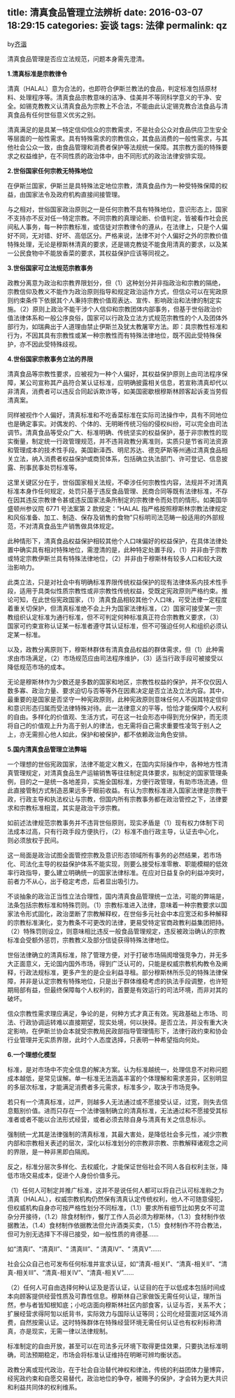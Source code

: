 title: 清真食品管理立法辨析
date: 2016-03-07 18:29:15
categories: 妄谈
tags: 法律
permalink: qz
---
by[齐谐](http://caute.net/about/)

清真食品管理是否应立法规范，问题本身需先澄清。

**1.清真标准是宗教律令**

清真（HALAL）意为合法的，也即符合伊斯兰教法的食品，判定标准包括原材料、处理程序等。清真食品宗教意味的洁净、佳美并不等同科学意义的干净、安全。如锡克教教义认清真食品为宗教上不合法，不能由此认定锡克教合法食品与清真食品有任何世俗意义优劣之别。
<!--more-->

清真满足的是具某一特定信仰信众的宗教需求，不是社会公众对食品供应卫生安全等层面的一般性需求。具有特殊需求的宗教信众，其食品消费的一般性需求，与其他社会公众一致，由食品管理和消费者保护等法规统一保障。其宗教方面的特殊要求之权益维护，在不同性质的政治体中，由不同形式的政治法律安排实现。

**2.世俗国家任何宗教无特殊地位**

在伊斯兰国家，伊斯兰是具特殊法定地位宗教，清真食品作为一种受特殊保障的权益，由国家法令及政府机构直接间接管理。

与之相对，世俗国家政治原则之一是任何宗教不具有特殊地位，意识形态上，国家不支持亦不反对任一特定宗教。不同宗教的真理论断、价值判定，皆被看作社会民间私人事务，每一种宗教标准，或信徒对宗教律令的遵从，在法律上，只是个人偏好不同，无对错、好坏、高低区分。严格来说，法律不对个人偏好之外的宗教价值特殊处理，无论是穆斯林清真的要求，还是锡克教徒不能食用清真的要求，以及某一公民食物中不能放香菜的要求，其权益保护应该等同视之。

**3.世俗国家可立法规范宗教事务**

政教分离意为政治和宗教界限划分，但（1）这种划分并非指政治和宗教的隔绝，宗教信仰及教义不能作为政治原则指导和规定政治运作方式，但信众可以在宪政原则约束条件下依据其个人秉持宗教价值观表达、宣传、影响政治和法律的制定实施。（2）原则上政治不能干涉个人信仰和宗教团体内部事务，但基于世俗政治价值法律体系和一般公序良俗，国家可以行政及立法方式规范宗教性的个人及团体外部行为，如瑞典出于人道理由禁止伊斯兰及犹太教屠宰方法。即：具宗教性标准和行为，不因其具有宗教性或某一种宗教性而有特殊法律地位，既不因此受特殊保护，亦不因此受特殊歧视。

**4.世俗国家宗教事务立法的界限**

清真食品等宗教性要求，应被视为一种个人偏好，其权益保护原则上由司法程序保障，某公司宣称其产品符合某认证标准，应明确披露相关信息，若宣称清真却代以非清真，消费者可以违反合同起诉欺诈等，如美国密歇根穆斯林顾客起诉麦当劳假清真案。

同样被视作个人偏好，清真标准和不吃香菜标准在实际司法操作中，具有不同地位也是确定事实。对偶发的、个体的、无明晰传统习俗的侵权纠纷，可以完全由司法调节。清真食品等受众广大、标准明确、传统坚实的权益保护，基于非宗教性的现实衡量，制定统一行政管理规范，并不违背政教分离准则，实质只是节省司法资源和管理成本的技术性手段。美国新泽西、明尼苏达、德克萨斯等州通过清真食品相关立法，纳入消费者权益保护或商贸体系，包括确立执法部门、许可登记、信息披露、刑事民事处罚标准等。

这里关键区分在于，世俗国家相关法规，不牵涉任何宗教性内容，法规并不对清真标准本身作任何规定，处罚只基于违反食品管理、民商合同等既有法律标准，不存在因其违反宗教律令甚或违反国家法条所制定的宗教律令而处罚的情形。如美国华盛顿州参议院 6771 号法案第 2 款规定：“HALAL 指严格按照穆斯林宗教法律规定和风俗准备、加工、制造、保存及销售的食物”只标明司法范畴一般适用的外部规范，不对清真食品生产销售做具体规定。

此种情形下，清真食品权益保护相较其他个人口味偏好的权益保护，在具体法律处置中确实具有相对特殊地位，需澄清的是，此种特定处置手段，（1）并非由于宗教或特定宗教伊斯兰具有特殊法律地位，（2）并非由于穆斯林有较多人口和较大政治影响力。

此类立法，只是对社会中有明确标准界限传统权益保护的现有法律体系内技术性手段，适用于具类似性质宗教性或非宗教性传统权益，受既定宪政原则严格约束。推论可知，在此世俗宪政国家，（1）清真食品相较其他个人口味，可受法律一定程度着重关切保护，但清真标准绝不会上升为国家法律标准，（2）国家可接受某一宗教组织认定标准为通行标准，但不可判定何种标准真正符合宗教教义要求，（3）国家可约束宣称认证某一标准者遵守其认证标准，但不可强迫任何人和组织必须认定某一标准。

以及，政教分离原则下，穆斯林群体有清真食品权益的群体需求，但（1）此种需求由市场满足，（2）市场规范应由司法程序维护，（3）适当行政手段可被接受以降低规范市场的成本。

无论是穆斯林作为少数还是多数的国家和地区，宗教性权益的保护，并不仅仅因人数多寡、政治力量、要求迫切与否等等外在因素决定是否立法及立法内容。其中，最重要的是国家是否坚守一种宪政原则，此种宪政原则意味任何人不因其特定信仰和意识形态归属而受法律特殊对待。此一法律意义的平等，恰恰才能保障个人权利的自由。多样化的价值观、生活方式，可在这一社会形态中得到充分保护，而无须将自己的价值观上升为高于别人的律法，也无需将自己需求重要性凌驾于别人之上，亦无需担心他人如此，保护和被保护，都不依赖政治角色安排。

**5.国内清真食品管理立法弊端**

一个理想的世俗宪政国家，法律不能定义教义，在国内实际操作中，各种地方性清真管理规定，对清真食品生产运输销售等往往制定具体要求，拟制定的国家管理条例，目的之一是统一各地差异，实施全国标准，方便行政管理，有助市场流通，但此直接管制方式制造恶果远多于眼前收益。有认为宗教标准进入国家法律是宗教干政，行政主导和执法权让与宗教，但国内所有宗教事务都在政治管控之下，法律要求和宗教标准相混，其实是政治干涉宗教。

如前述法律规范宗教事务并不违背世俗原则，现实矛盾是（1）现有权力体制下司法成本过高，只有行政手段方便执行，（2）标准不由行政主导，认证去中心化，则必须放权于民间。

这一局面是政治试图全面管控宗教及意识形态领域所有事务的必然结果，若市场化、司法化主导的权益保护体系不能实现，则要么接受标准零散、职能模糊的低效率行政指导，要么建立明确统一的国家法律标准。在应对日益复杂的利益冲突时，前者力不从心，出于稳定考虑，后者显出吸引力。

不谈抽象的政治正当性立法合理性，国内清真食品管理统一立法，可能的弊端是，法条包括宗教标准和特殊罚则。（1）宗教标准进入法律，意味着一种宗教要求以国家法令形式固化，政治垄断了宗教解释权，在世俗多元社会中本应宽泛和多种解释的宗教标准演化，变为教条不可更改的法律，更易受特定官商政教利益集团把持。（2）特殊罚则设立，则意味相比违反一般食品管理规定，违反被政治确认的宗教标准会受额外惩罚，宗教教义及部分信徒获得特殊法律地位。

世俗法律确立的清真标准，除了管理方便，对于打破市场隔阂增强竞争力，并无多大正面意义，无论国内国外市场，得到广泛认可的，只能是权威宗教机构教令及阐释，行政法规标准，更多产生的是企业利益寻租。部分穆斯林所乐见的特殊法律保障，并非是认定宗教有特殊地位，只是出于群体维稳考虑的执法手段调整，也许短期局部有益，但最终保障每个人权利的，首要是有效运行的司法环境，而非对其的破坏。

信众宗教性需求理应满足，争论的是，何种方式才真正有效。宪政基础上市场、司法、行政协调运转难以直接期望，现实处境，何以抉择。是否立法，并没有重大决定影响，在伊斯兰协会本就受宗教局民政部指导管理情形下，法律行政约束和协会行业管理并无实质界限，此时个人态度选择，只表明一种希望指向何处。

**6.一个理想化模型**

标准，是对市场中不完全信息的解决方案。认为标准越统一，处理信息不对称问题成本越低，是常见误解。单一标准无法涵盖丰富的个体理解和需求差异，区别明显的多层次标准，才能满足消费者多元需求，标准多少，取决于市场竞争。

若只有一个清真标准，过严，则越多人无法通过或不愿接受认证，过宽，则失去信息甄别价值。进而只存在一个法律强制确立的清真标准，无法通过和不愿接受其标准者或者不能以合法形式经营，或者必须去除自身与清真有关之信息标示。

强制统一尤其是法律强制的清真标准，其最大害处，是降低社会多元性，减少宗教内部和宗教相关表述的层次，深化以标准划分的宗教非宗教、宗教解释诸观念之间的界限，是一种非黑即白隔阂。

反之，标准分层次多样化、去权威化，才能保证世俗社会不同人各自权利主张，降低市场交易成本，促进个人身份价值多元。

（1）任何人可制定并推广标准，这并不是说任何人都可以将自己认可标准称之为清真（HALAL），权威宗教机构仍然保有清真认定传统权利，他人不可随意侵犯，但权威机构自身亦可按严格性划分不同标准，（1.1）要求所有细节比如男女不可混杂分开接待，（1.2）除食材制作，餐厅工作人员必须为穆斯林，（1.3）食材制作依据教法，（1.4）食材制作依据教法但允许酒类买卖，（1.5）食材制作不符合教法，但可为别无选择下不得已接受，如一般性质的肯德基……

如“清真Ⅰ”、“清真Ⅱ”、“ 清真Ⅲ”、“ 清真Ⅳ”、“ 清真Ⅴ”……

社会公众自己也可发布任何标准并宣求认证，如“清真-相关Ⅰ”、“清真-相关Ⅱ”、“清真-相关Ⅲ”、“清真-相关Ⅳ”、“清真-相关Ⅴ”……

（2）任何人可自由选择何种认证及是否认证，认证目的在于以低成本包括时间成本向顾客提供经营性质及可靠性信息。穆斯林自己家做饭无需任何认证，理所当然，参与者皆知根知底；小吃店面向穆斯林社区内部食客，认证与否，关系不大；扩展经营求得阿訇以纸背书，实际效力与国际认证等同；公司化经营面对区域外消费，自然按需认证。这时特殊群体在特殊经营环境无需任何认证也有权利标称清真，亦是现实，无需一律以法律规制。

标准制定的自由开放，甚至可以在司法多元环境下取得更佳效果，只要执法标准明确，司法预期稳定，市场会将标准认证维持在明晰可辨均衡状态。

政教分离或现代政治，在于社会自治替代神权和律法，传统的利益团体力量博弈，经宪政约束和自愿交易替代，政治地位的争夺，被赐予的保护，才会转为更大共识和利益共同体的权利维系。
